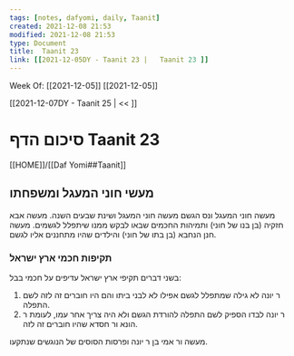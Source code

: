 ```yaml
---
tags: [notes, dafyomi, daily, Taanit] 
created: 2021-12-08 21:53
modified: 2021-12-08 21:53
type: Document
title:  Taanit 23
link: [[2021-12-05DY - Taanit 23 |   Taanit 23 ]]
---
```

Week Of: [[2021-12-05]]
[[2021-12-05]]

[[2021-12-07DY - Taanit 25 | << ]] 

# סיכום הדף  Taanit 23

[[HOME]]/[[Daf Yomi##Taanit]]

## מעשי חוני המעגל ומשפחתו
מעשה חוני המעגל ונס הגשם
מעשה חוני המעגל ושינת שבעים השנה.
מעשה אבא חזקיה (בן בנו של חוני) ותמיהות החכמים שבאו לבקש ממנו שיתפלל לגשמים.
מעשה חנן הנחבא (בן בתו של חוני) והילדים שהיו מתחננים אליו לגשם.

### תקיפות חכמי ארץ ישראל
בשני דברים תקיפי ארץ ישראל עדיפים על חכמי בבל:
1. ר יונה לא גילה שמתפלל לגשם אפילו לא לבני ביתו והם היו חוברים זה לזה לשם התפלה.
2. ר יונה לבדו הספיק לשם התפלה להורדת הגשם ולא היה צריך אחר עמו, לעומת ר הונא ור חסדא שהיו חוברים זה לזה.

מעשה ור אמי בן ר יונה ופרסות הסוסים של הנוגשים שנתקעו. 
